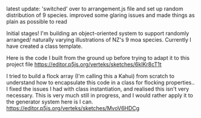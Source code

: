 latest update: 'switched' over to arrangement.js file and set up random distribution of 9 species.
improved some glaring issues and made things as plain as possible to read

Initial stages!
I'm building an object-oriented system to support randomly arranged/ naturally varying illustrations of NZ's 9 moa species. Currently I have created a class template.

Here is the code I built from the ground up before trying to adapt it to this project file
https://editor.p5js.org/verteks/sketches/6kIKr8cT1t

I tried to build a flock array (I'm calling this a Kahui) from scratch to understand how to encapsulate this code in a class for flocking properties.. 
I fixed the issues I had with class instantiation, and realised this isn't very necessary. 
This is very much still in progress, and I would rather apply it to the generator system here is I can.
https://editor.p5js.org/verteks/sketches/MvoV6HDCg


